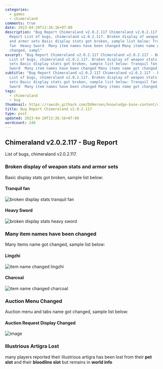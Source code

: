 ```yaml
---
categories:
  - games
  - chimeraland
comments: true
date: 2023-04-20T13:26:16+07:00
description: "Bug Report Chimeraland v2.0.2.117 Chimeraland v2.0.2.117 - Bug
  Report List of bugs, chimeraland v2.0.2.117. Broken display of weapon stats
  and armor sets Basic display stats got broken, sample list below: Tranquil
  fan  Heavy Sword  Many item names have been changed Many items name got
  changed, sampl"
excerpt: "Bug Report Chimeraland v2.0.2.117 Chimeraland v2.0.2.117 - Bug Report
  List of bugs, chimeraland v2.0.2.117. Broken display of weapon stats and armor
  sets Basic display stats got broken, sample list below: Tranquil fan  Heavy
  Sword  Many item names have been changed Many items name got changed, sampl"
subtitle: "Bug Report Chimeraland v2.0.2.117 Chimeraland v2.0.2.117 - Bug Report
  List of bugs, chimeraland v2.0.2.117. Broken display of weapon stats and armor
  sets Basic display stats got broken, sample list below: Tranquil fan  Heavy
  Sword  Many item names have been changed Many items name got changed, sampl"
tags:
  - chimeraland
  - bug
thumbnail: https://rawcdn.githack.com/DXHeroes/knowledge-base-content/c3b5acb81a5769197701b736aa5bb7648548382d/files/bug_reporting.png
title: Bug Report Chimeraland v2.0.2.117
type: post
updated: 2023-04-20T13:26:16+07:00
wordcount: 248
---
```


## Chimeraland v2.0.2.117 - Bug Report
List of bugs, chimeraland v2.0.2.117.

### Broken display of weapon stats and armor sets
Basic display stats got broken, sample list below:

#### Tranquil fan
![broken display stats tranquil fan](https://user-images.githubusercontent.com/12471057/233280392-12b301f3-0f78-4f05-a4c2-81e59089c76a.png)
#### Heavy Sword
![broken display stats heavy sword](https://user-images.githubusercontent.com/12471057/233280877-e000d7e0-e375-4498-85d0-10504a23c2fd.png)

### Many item names have been changed
Many items name got changed, sample list below:

#### Lingzhi
![item name changed lingzhi](https://user-images.githubusercontent.com/12471057/233281336-c0215ddc-55cb-49e6-8fef-1c6a3fbfde96.png)
#### Charcoal
![item name changed charcoal](https://user-images.githubusercontent.com/12471057/233282572-f3647c81-2e07-437a-88cc-a74b0d512779.png)

### Auction Menu Changed
Auction menu and tabs name got changed, sample list below:

#### Auction Request Display Changed
![image](https://user-images.githubusercontent.com/12471057/233282214-c3900101-b652-4533-aca2-03d0530a0e3c.png)

### Illustrious Artigra Lost
many players reported their illustrious artigra has been lost from their **pet slot** and their **bloodline slot** but remains in **world info**
